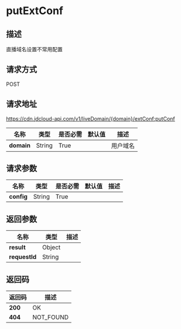 # putExtConf


## 描述
直播域名设置不常用配置

## 请求方式
POST

## 请求地址
https://cdn.jdcloud-api.com/v1/liveDomain/{domain}/extConf:putConf

|名称|类型|是否必需|默认值|描述|
|---|---|---|---|---|
|**domain**|String|True| |用户域名|

## 请求参数
|名称|类型|是否必需|默认值|描述|
|---|---|---|---|---|
|**config**|String|True| | |


## 返回参数
|名称|类型|描述|
|---|---|---|
|**result**|Object| |
|**requestId**|String| |


## 返回码
|返回码|描述|
|---|---|
|**200**|OK|
|**404**|NOT_FOUND|
